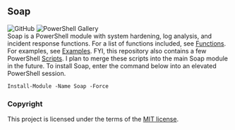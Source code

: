 ## Soap
![GitHub](https://img.shields.io/github/license/cyberphor/soap?label=License)  ![PowerShell Gallery](https://img.shields.io/powershellgallery/dt/Soap?color=Green&label=PowerShell%20Gallery%20Downloads)  
Soap is a PowerShell module with system hardening, log analysis, and incident response functions. For a list of functions included, see [Functions](/Docs/Functions.md). For examples, see [Examples](/Docs/Examples.md). FYI, this repository also contains a few PowerShell [Scripts](/Scripts/). I plan to merge these scripts into the main Soap module in the future. To install Soap, enter the command below into an elevated PowerShell session.

```pwsh
Install-Module -Name Soap -Force
```

### Copyright
This project is licensed under the terms of the [MIT license](/LICENSE).
